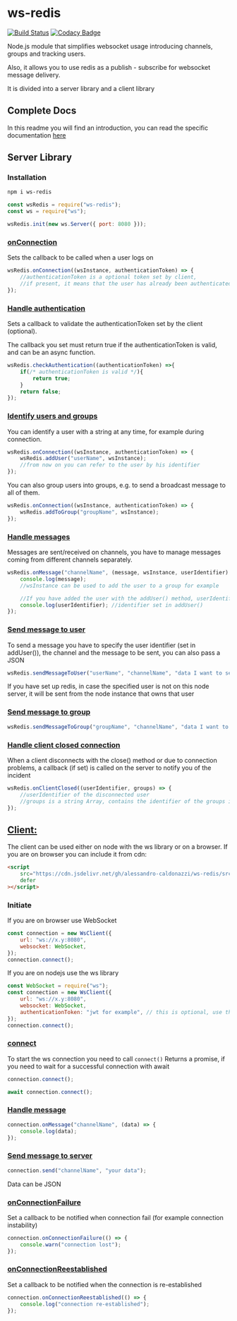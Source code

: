 # ws-redis

[![Build Status](https://travis-ci.com/alessandro-caldonazzi/ws-redis.svg?branch=master)](https://travis-ci.com/alessandro-caldonazzi/ws-redis)
[![Codacy Badge](https://app.codacy.com/project/badge/Grade/7ac8961bfefb4a4fa6292f2519186317)](https://www.codacy.com/gh/alessandro-caldonazzi/ws-redis/dashboard?utm_source=github.com&utm_medium=referral&utm_content=alessandro-caldonazzi/ws-redis&utm_campaign=Badge_Grade)

Node.js module that simplifies websocket usage introducing channels, groups and tracking users.

Also, it allows you to use redis as a publish - subscribe for websocket message delivery.

It is divided into a server library and a client library

## Complete Docs

In this readme you will find an introduction, you can read the specific documentation [here](https://ws-redis.netlify.app/)

## Server Library

### Installation

```sh
npm i ws-redis
```

```js
const wsRedis = require("ws-redis");
const ws = require("ws");

wsRedis.init(new ws.Server({ port: 8080 }));
```

### [onConnection](https://ws-redis.netlify.app/module-Server.html#~onConnection)

Sets the callback to be called when a user logs on

```js
wsRedis.onConnection((wsInstance, authenticationToken) => {
    //authenticationToken is a optional token set by client,
    //if present, it means that the user has already been authenticated, so there is no need to check the authenticationToken here.
});
```

### [Handle authentication](https://ws-redis.netlify.app/module-Server.html#~checkAuthentication)

Sets a callback to validate the authenticationToken set by the client (optional).

The callback you set must return true if the authenticationToken is valid, and can be an async function.

```js
wsRedis.checkAuthentication((authenticationToken) =>{
    if(/* authenticationToken is valid */){
        return true;
    }
    return false;
});
```

### [Identify users and groups](https://ws-redis.netlify.app/module-Server.html#~addToGroup)

You can identify a user with a string at any time, for example during connection.

```js
wsRedis.onConnection((wsInstance, authenticationToken) => {
    wsRedis.addUser("userName", wsInstance);
    //from now on you can refer to the user by his identifier
});
```

You can also group users into groups, e.g. to send a broadcast message to all of them.

```js
wsRedis.onConnection((wsInstance, authenticationToken) => {
    wsRedis.addToGroup("groupName", wsInstance);
});
```

### [Handle messages](https://ws-redis.netlify.app/module-Server.html#~onMessage)

Messages are sent/received on channels, you have to manage messages coming from different channels separately.

```js
wsRedis.onMessage("channelName", (message, wsInstance, userIdentifier) => {
    console.log(message);
    //wsInstance can be used to add the user to a group for example

    //If you have added the user with the addUser() method, userIdentifier will show you the identifier of the user who sent the message
    console.log(userIdentifier); //identifier set in addUser()
});
```

### [Send message to user](https://ws-redis.netlify.app/module-Server.html#~sendMessageToUser)

To send a message you have to specify the user identifier (set in addUser()), the channel and the message to be sent, you can also pass a JSON

```js
wsRedis.sendMessageToUser("userName", "channelName", "data I want to send");
```

If you have set up redis, in case the specified user is not on this node server, it will be sent from the node instance that owns that user

### [Send message to group](https://ws-redis.netlify.app/module-Server.html#~sendMessageToGroup)

```js
wsRedis.sendMessageToGroup("groupName", "channelName", "data I want to send");
```

### [Handle client closed connection](https://ws-redis.netlify.app/module-Server.html#~onClientClosed)

When a client disconnects with the close() method or due to connection problems, a callback (if set) is called on the server to notify you of the incident

```js
wsRedis.onClientClosed((userIdentifier, groups) => {
    //userIdentifier of the disconnected user
    //groups is a string Array, contains the identifier of the groups in which the user participated
});
```

## [Client:](https://ws-redis.netlify.app/WsClient.html)

The client can be used either on node with the ws library or on a browser.
If you are on browser you can include it from cdn:

```html
<script
    src="https://cdn.jsdelivr.net/gh/alessandro-caldonazzi/ws-redis/src/client/client.js"
    defer
></script>
```

### Initiate

If you are on browser use WebSocket

```js
const connection = new WsClient({
    url: "ws://x.y:8080",
    websocket: WebSocket,
});
connection.connect();
```

If you are on nodejs use the ws library

```js
const WebSocket = require("ws");
const connection = new WsClient({
    url: "ws://x.y:8080",
    websocket: WebSocket,
    authenticationToken: "jwt for example", // this is optional, use this if you need authentication (remember to set the checkAuthentication callback on server)
});
connection.connect();
```

### [connect](https://ws-redis.netlify.app/WsClient.html#connect)

To start the ws connection you need to call `connect()`
Returns a promise, if you need to wait for a successful connection with await

```js
connection.connect();
```

```js
await connection.connect();
```

### [Handle message](https://ws-redis.netlify.app/WsClient.html#onMessage)

```js
connection.onMessage("channelName", (data) => {
    console.log(data);
});
```

### [Send message to server](https://ws-redis.netlify.app/WsClient.html#send)

```js
connection.send("channelName", "your data");
```

Data can be JSON

### [onConnectionFailure](https://ws-redis.netlify.app/WsClient.html#onConnectionFailure)

Set a callback to be notified when connection fail (for example connection instability)

```js
connection.onConnectionFailure(() => {
    console.warn("connection lost");
});
```

### [onConnectionReestablished](https://ws-redis.netlify.app/WsClient.html#onConnectionReestablished)

Set a callback to be notified when the connection is re-established

```js
connection.onConnectionReestablished(() => {
    console.log("connection re-established");
});
```
